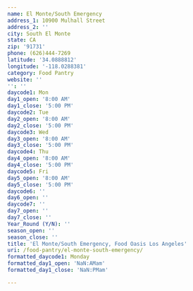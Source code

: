 ```yaml
---
name: El Monte/South Emergency
address_1: 10900 Mulhall Street
address_2: ''
city: South El Monte
state: CA
zip: '91731'
phone: (626)444-7269
latitude: '34.0888812'
longitude: '-118.0288381'
category: Food Pantry
website: ''
'': ''
daycode1: Mon
day1_open: '8:00 AM'
day1_close: '5:00 PM'
daycode2: Tue
day2_open: '8:00 AM'
day2_close: '5:00 PM'
daycode3: Wed
day3_open: '8:00 AM'
day3_close: '5:00 PM'
daycode4: Thu
day4_open: '8:00 AM'
day4_close: '5:00 PM'
daycode5: Fri
day5_open: '8:00 AM'
day5_close: '5:00 PM'
daycode6: ''
day6_open: ''
daycode7: ''
day7_open: ''
day7_close: ''
Year_Round (Y/N): ''
season_open: ''
season_close: ''
title: 'El Monte/South Emergency, Food Oasis Los Angeles'
uri: /food-pantry/el-monte-south-emergency/
formatted_daycode1: Monday
formatted_day1_open: 'NaN:AMam'
formatted_day1_close: 'NaN:PMam'

---
```

